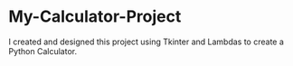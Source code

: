 # My-Calculator-Project
I created and designed this project using Tkinter and Lambdas to create a Python Calculator.
